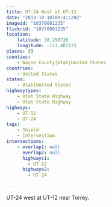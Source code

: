 ```yaml
---
title: UT-24 West at UT-12
date: "2013-10-18T09:41:20Z"
imageid: "10370081235"
flickrid: "10370081235"
location:
    latitude: 38.298726
    longitude: -111.401133
places: []
counties:
    - Wayne County|Utah|United States
countries:
    - United States
states:
    - Utah|United States
highwaytypes:
    - Utah State Highway
    - Utah State Highway
highways:
    - UT-12
    - UT-24
tags:
    - Shield
    - Intersection
intersections:
    - overlap1: null
      overlap2: null
      highways1:
        - UT-12
      highways2:
        - UT-24

---
```

UT-24 west at UT-12 near Torrey.